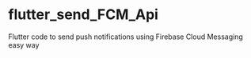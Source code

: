 # flutter_send_FCM_Api
Flutter code to send push notifications using Firebase Cloud Messaging easy way
